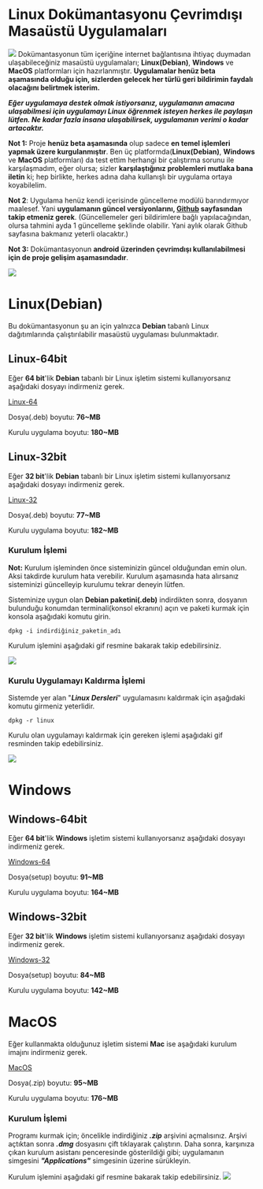 # Linux Dokümantasyonu Çevrimdışı Masaüstü Uygulamaları
![](https://raw.githubusercontent.com/taylanbildik/Linux_Dersleri/master/img/Ana%20Sayfa/multi-pltfrm.png)
Dokümantasyonun tüm içeriğine internet bağlantısına ihtiyaç duymadan ulaşabileceğiniz masaüstü uygulamaları; **Linux(Debian)**, **Windows** ve **MacOS** platformları için hazırlanmıştır. 
**Uygulamalar henüz beta aşamasında olduğu için, sizlerden gelecek her türlü geri bildirimin faydalı olacağını belirtmek isterim.**

**_Eğer uygulamaya destek olmak istiyorsanız, uygulamanın amacına ulaşabilmesi için uygulamayı Linux öğrenmek isteyen herkes ile paylaşın lütfen. Ne kadar fazla insana ulaşabilirsek, uygulamanın verimi o kadar artacaktır._**

**Not 1:** Proje  **henüz beta aşamasında**  olup sadece  **en temel işlemleri yapmak üzere kurgulanmıştır**. Ben üç platformda(**Linux(Debian)**, **Windows** ve **MacOS** platformları) da test ettim herhangi bir çalıştırma sorunu ile karşılaşmadım, eğer olursa; sizler  **karşılaştığınız problemleri mutlaka bana iletin**  ki; hep birlikte, herkes adına daha kullanışlı bir uygulama ortaya koyabilelim.

**Not 2**: Uygulama henüz kendi içerisinde güncelleme modülü barındırmıyor maalesef. Yani  **uygulamanın güncel versiyonlarını, **[Github](https://github.com/taylanbildik/Linux_Dersleri/releases)** sayfasından takip etmeniz gerek**. (Güncellemeler geri bildirimlere bağlı yapılacağından, olursa tahmini ayda 1 güncelleme şeklinde olabilir. Yani aylık olarak Github sayfasına bakmanız yeterli olacaktır.)

**Not 3:**  Dokümantasyonun  **android üzerinden çevrimdışı kullanılabilmesi için de proje gelişim aşamasındadır**.

![](https://github.com/taylanbildik/Linux_Dersleri/blob/master/img/Ana%20Sayfa/uygulama.gif?raw=true)

# Linux(Debian)
Bu dokümantasyonun şu an için yalnızca **Debian** tabanlı Linux dağıtımlarında çalıştırılabilir masaüstü uygulaması bulunmaktadır.

## Linux-64bit 
Eğer **64 bit**'lik **Debian** tabanlı bir Linux işletim sistemi kullanıyorsanız aşağıdaki dosyayı indirmeniz gerek. 

<a href="https://github.com/taylanbildik/Linux_Dersleri/releases/download/0.1.1/Linux-Dersleri-Linux_0.1.1_amd64.deb">Linux-64</a>

Dosya(.deb) boyutu: **76~MB** 

Kurulu uygulama boyutu: **180~MB**


## Linux-32bit 
Eğer **32 bit**'lik **Debian** tabanlı bir Linux işletim sistemi kullanıyorsanız aşağıdaki dosyayı indirmeniz gerek. 

<a href="https://github.com/taylanbildik/Linux_Dersleri/releases/download/0.1.1/Linux-Dersleri-Linux_0.1.1_i386.deb">Linux-32</a>

Dosya(.deb) boyutu: **77~MB** 

Kurulu uygulama boyutu: **182~MB**

### Kurulum İşlemi
**Not:** Kurulum işleminden önce sisteminizin güncel olduğundan emin olun. Aksi takdirde kurulum hata verebilir. Kurulum aşamasında hata alırsanız sisteminizi güncelleyip kurulumu tekrar deneyin lütfen.

Sisteminize uygun olan **Debian paketini(.deb)** indirdikten sonra, dosyanın bulunduğu konumdan terminali(konsol ekranını) açın ve paketi kurmak için konsola aşağıdaki komutu girin.

    dpkg -i indirdiğiniz_paketin_adı
    
Kurulum işlemini aşağıdaki gif resmine bakarak takip edebilirsiniz.
 
 ![](https://github.com/taylanbildik/Linux_Dersleri/blob/master/img/Ana%20Sayfa/linux-kurulum.gif?raw=true)   
    
### Kurulu Uygulamayı Kaldırma İşlemi
Sistemde yer alan "***Linux Dersleri***" uygulamasını kaldırmak için aşağıdaki komutu girmeniz yeterlidir.

    dpkg -r linux
    
Kurulu olan uygulamayı kaldırmak için gereken işlemi aşağıdaki gif resminden takip edebilirsiniz.

![](https://github.com/taylanbildik/Linux_Dersleri/blob/master/img/Ana%20Sayfa/linux-kald%C4%B1r.gif?raw=true)

# Windows

## Windows-64bit 
Eğer **64 bit**'lik **Windows** işletim sistemi kullanıyorsanız aşağıdaki dosyayı indirmeniz gerek. 

<a href="https://github.com/taylanbildik/Linux_Dersleri/releases/download/0.1.1/Linux-Dersleri-win64-0.1.1-Kurulum.exe">Windows-64</a>

Dosya(setup) boyutu: **91~MB** 

Kurulu uygulama boyutu: **164~MB**


## Windows-32bit 
Eğer **32 bit**'lik **Windows** işletim sistemi kullanıyorsanız aşağıdaki dosyayı indirmeniz gerek. 

<a href="https://github.com/taylanbildik/Linux_Dersleri/releases/download/0.1.1/Linux-Dersleri-win32-0.1.1-Kurulum.exe">Windows-32</a>

Dosya(setup) boyutu: **84~MB** 

Kurulu uygulama boyutu: **142~MB**

# MacOS
Eğer kullanmakta olduğunuz işletim sistemi **Mac** ise aşağıdaki kurulum imajını indirmeniz gerek.

<a href="https://github.com/taylanbildik/Linux_Dersleri/releases/download/0.1.1/linux-dersleri-macOS_0.1.1-Kurulum.dmg.zip">MacOS</a>

Dosya(.zip) boyutu: **95~MB** 

Kurulu uygulama boyutu: **176~MB**

### Kurulum İşlemi
Programı kurmak için; öncelikle indirdiğiniz ***.zip*** arşivini açmalısınız. Arşivi açtıktan sonra ***.dmg*** dosyasını çift tıklayarak çalıştırın. Daha sonra, karşınıza çıkan kurulum asistanı penceresinde gösterildiği gibi; uygulamanın simgesini ***"Applications"*** simgesinin üzerine sürükleyin. 

Kurulum işlemini aşağıdaki gif resmine bakarak takip edebilirsiniz.
![](https://github.com/taylanbildik/Linux_Dersleri/blob/master/img/Ana%20Sayfa/mac-kurulum.gif?raw=true)
